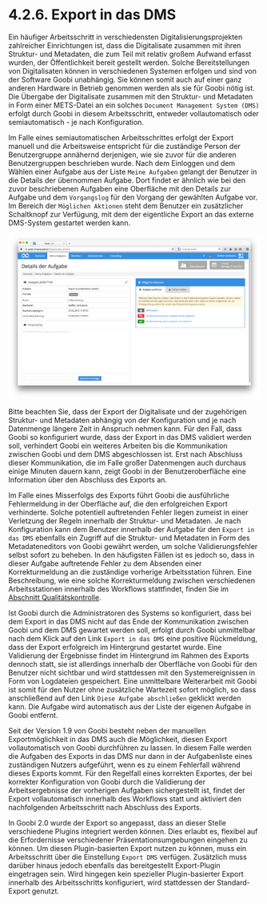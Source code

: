 # 4.2.6. Export in das DMS

Ein häufiger Arbeitsschritt in verschiedensten Digitalisierungsprojekten zahlreicher Einrichtungen ist, dass die Digitalisate zusammen mit ihren Struktur- und Metadaten, die zum Teil mit relativ großem Aufwand erfasst wurden, der Öffentlichkeit bereit gestellt werden. Solche Bereitstellungen von Digitalisaten können in verschiedenen Systemen erfolgen und sind von der Software Goobi unabhängig. Sie können somit auch auf einer ganz anderen Hardware in Betrieb genommen werden als sie für Goobi nötig ist. Die Übergabe der Digitalisate zusammen mit den Struktur- und Metadaten in Form einer METS-Datei an ein solches `Document Management System (DMS)` erfolgt durch Goobi in diesem Arbeitsschritt, entweder vollautomatisch oder semiautomatisch - je nach Konfiguration.

Im Falle eines semiautomatischen Arbeitsschrittes erfolgt der Export manuell und die Arbeitsweise entspricht für die zuständige Person der Benutzergruppe annähernd derjenigen, wie sie zuvor für die anderen Benutzergruppen beschrieben wurde. Nach dem Einloggen und dem Wählen einer Aufgabe aus der Liste `Meine Aufgaben` gelangt der Benutzer in die Details der übernommen Aufgabe. Dort findet er ähnlich wie bei den zuvor beschriebenen Aufgaben eine Oberfläche mit den Details zur Aufgabe und dem `Vorgangslog` für den Vorgang der gewählten Aufgabe vor. Im Bereich der `Möglichen Aktionen` steht dem Benutzer ein zusätzlicher Schaltknopf zur Verfügung, mit dem der eigentliche Export an das externe DMS-System gestartet werden kann.

![Details zu einer Aufgabe f&#xFC;r den Export in das DMS](../../.gitbook/assets/034d.png)

Bitte beachten Sie, dass der Export der Digitalisate und der zugehörigen Struktur- und Metadaten abhängig von der Konfiguration und je nach Datenmenge längere Zeit in Anspruch nehmen kann. Für den Fall, dass Goobi so konfiguriert wurde, dass der Export in das DMS validiert werden soll, verhindert Goobi ein weiteres Arbeiten bis die Kommunikation zwischen Goobi und dem DMS abgeschlossen ist. Erst nach Abschluss dieser Kommunikation, die im Falle großer Datenmengen auch durchaus einige Minuten dauern kann, zeigt Goobi in der Benutzeroberfläche eine Information über den Abschluss des Exports an. 

Im Falle eines Misserfolgs des Exports führt Goobi die ausführliche Fehlermeldung in der Oberfläche auf, die den erfolgreichen Export verhinderte. Solche potentiell auftretenden Fehler liegen zumeist in einer Verletzung der Regeln innerhalb der Struktur- und Metadaten. Je nach Konfiguration kann dem Benutzer innerhalb der Aufgabe für den `Export in das DMS` ebenfalls ein Zugriff auf die Struktur- und Metadaten in Form des Metadateneditors von Goobi gewährt werden, um solche Validierungsfehler selbst sofort zu beheben. In den häufigsten Fällen ist es jedoch so, dass in dieser Aufgabe auftretende Fehler zu dem Absenden einer Korrekturmeldung an die zuständige vorherige Arbeitsstation führen. Eine Beschreibung, wie eine solche Korrekturmeldung zwischen verschiedenen Arbeitsstationen innerhalb des Workflows stattfindet, finden Sie im [Abschnitt Qualitätskontrolle](4.2.2.md).

Ist Goobi durch die Administratoren des Systems so konfiguriert, dass bei dem Export in das DMS nicht auf das Ende der Kommunikation zwischen Goobi und dem DMS gewartet werden soll, erfolgt durch Goobi unmittelbar nach dem Klick auf den Link `Export in das DMS` eine positive Rückmeldung, dass der Export erfolgreich im Hintergrund gestartet wurde. Eine Validierung der Ergebnisse findet im Hintergrund im Rahmen des Exports dennoch statt, sie ist allerdings innerhalb der Oberfläche von Goobi für den Benutzer nicht sichtbar und wird stattdessen mit den Systemereignissen in Form von Logdateien gespeichert. Eine unmittelbare Weiterarbeit mit Goobi ist somit für den Nutzer ohne zusätzliche Wartezeit sofort möglich, so dass anschließend auf den Link `Diese Aufgabe abschließen` geklickt werden kann. Die Aufgabe wird automatisch aus der Liste der eigenen Aufgabe in Goobi entfernt.

Seit der Version 1.9 von Goobi besteht neben der manuellen Exportmöglichkeit in das DMS auch die Möglichkeit, diesen Export vollautomatisch von Goobi durchführen zu lassen. In diesem Falle werden die Aufgaben des Exports in das DMS nur dann in der Aufgabenliste eines zuständigen Nutzers aufgeführt, wenn es zu einem Fehlerfall während dieses Exports kommt. Für den Regelfall eines korrekten Exportes, der bei korrekter Konfiguration von Goobi durch die Validierung der Arbeitsergebnisse der vorherigen Aufgaben sichergestellt ist, findet der Export vollautomatisch innerhalb des Workflows statt und aktiviert den nachfolgenden Arbeitsschritt nach Abschluss des Exports.

In Goobi 2.0 wurde der Export so angepasst, dass an dieser Stelle verschiedene Plugins integriert werden können. Dies erlaubt es, flexibel auf die Erfordernisse verschiedener Präsentationsumgebungen eingehen zu können. Um diesen Plugin-basierten Export nutzen zu können, muss ein Arbeitsschritt über die Einstellung `Export DMS` verfügen. Zusätzlich muss darüber hinaus jedoch ebenfalls das bereitgestellt Export-Plugin eingetragen sein. Wird hingegen kein spezieller Plugin-basierter Export innerhalb des Arbeitsschritts konfiguriert, wird stattdessen der Standard-Export genutzt.

